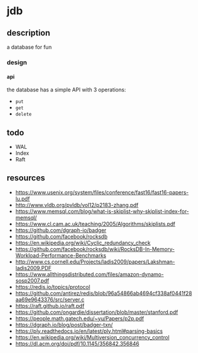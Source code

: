 # jdb

## description
a database for fun

### design
#### api
the database has a simple API with 3 operations:
- `put`
- `get`
- `delete`

## todo
- WAL
- Index
- Raft

## resources
- https://www.usenix.org/system/files/conference/fast16/fast16-papers-lu.pdf
- http://www.vldb.org/pvldb/vol12/p2183-zhang.pdf
- https://www.memsql.com/blog/what-is-skiplist-why-skiplist-index-for-memsql/
- https://www.cl.cam.ac.uk/teaching/2005/Algorithms/skiplists.pdf
- https://github.com/dgraph-io/badger
- https://github.com/facebook/rocksdb
- https://en.wikipedia.org/wiki/Cyclic_redundancy_check
- https://github.com/facebook/rocksdb/wiki/RocksDB-In-Memory-Workload-Performance-Benchmarks
- http://www.cs.cornell.edu/Projects/ladis2009/papers/Lakshman-ladis2009.PDF
- https://www.allthingsdistributed.com/files/amazon-dynamo-sosp2007.pdf
- https://redis.io/topics/protocol
- https://github.com/antirez/redis/blob/96a54866ab4694cf338af0441f28aa69e9643376/src/server.c
- https://raft.github.io/raft.pdf
- https://github.com/ongardie/dissertation/blob/master/stanford.pdf
- https://people.math.gatech.edu/~yu/Papers/p2p.pdf
- https://dgraph.io/blog/post/badger-txn/
- https://ply.readthedocs.io/en/latest/ply.html#parsing-basics
- https://en.wikipedia.org/wiki/Multiversion_concurrency_control
- https://dl.acm.org/doi/pdf/10.1145/356842.356846